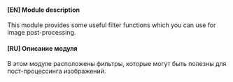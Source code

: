 #### [EN] Module description
This module provides some useful filter functions which you can use for image post-processing.

#### [RU] Описание модуля
В этом модуле расположены фильтры, которые могут быть полезны для пост-процессинга изображений.